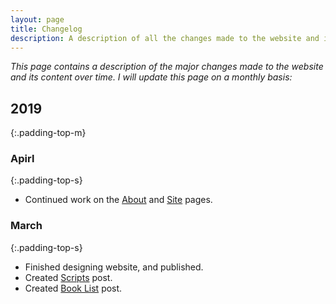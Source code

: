 ```yaml
---
layout: page
title: Changelog
description: A description of all the changes made to the website and its content over time.
---
```


*This page contains a description of the major changes made to the website and its content over time.*
*I will update this page on a monthly basis:*

## 2019
{:.padding-top-m}

### Apirl
{:.padding-top-s}
* Continued work on the [About](/about) and [Site](/site) pages.


### March
{:.padding-top-s}

* Finished designing website, and published.
* Created [Scripts](/posts/scripts) post.
* Created [Book List](/posts/book-list) post.